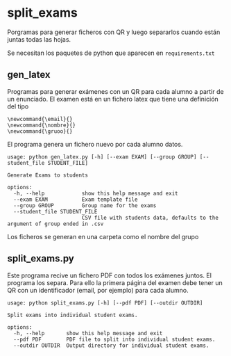 # split_exams

Porgramas para generar ficheros con QR y luego separarlos cuando están
juntas todas las hojas.

Se necesitan los paquetes de python que aparecen en `requirements.txt`

## gen_latex
Programas para generar exámenes con un QR para cada alumno a
partir de un enunciado. El examen está en un fichero latex que tiene
una definición del tipo


    \newcommand{\email}{}
	\newcommand{\nombre}{}
	\newcommand{\gruoo}{}

El programa genera un fichero nuevo por cada alumno datos.

	usage: python gen_latex.py [-h] [--exam EXAM] [--group GROUP] [--student_file STUDENT_FILE]

	Generate Exams to students

	options:
	  -h, --help            show this help message and exit
	  --exam EXAM           Exam template file
	  --group GROUP         Group name for the exams
	  --student_file STUDENT_FILE
	                        CSV file with students data, defaults to the argument of group ended in .csv


Los ficheros se generan en una carpeta como el nombre del grupo

## split_exams.py

Este programa recive un fichero PDF con todos los exámenes juntos.
El programa los separa. Para ello la primera página del examen debe
tener un QR con un identificador (email, por ejemplo) para cada
alumno.

	usage: python split_exams.py [-h] [--pdf PDF] [--outdir OUTDIR]

	Split exams into individual student exams.

	options:
	  -h, --help       show this help message and exit
	  --pdf PDF        PDF file to split into individual student exams.
	  --outdir OUTDIR  Output directory for individual student exams.
